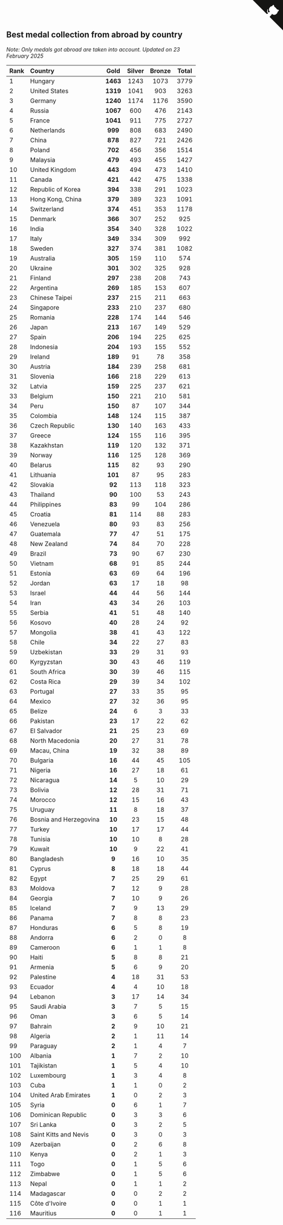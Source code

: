 ## Best medal collection from abroad by country

*Note: Only medals got abroad are taken into account.*
*Updated on 23 February 2025*

| Rank | Country | Gold | Silver | Bronze | Total |
| :--- | :--- | :--: | :--: | :--: | :--: |
| 1 | Hungary | **1463** | 1243 | 1073 | 3779 |
| 2 | United States | **1319** | 1041 | 903 | 3263 |
| 3 | Germany | **1240** | 1174 | 1176 | 3590 |
| 4 | Russia | **1067** | 600 | 476 | 2143 |
| 5 | France | **1041** | 911 | 775 | 2727 |
| 6 | Netherlands | **999** | 808 | 683 | 2490 |
| 7 | China | **878** | 827 | 721 | 2426 |
| 8 | Poland | **702** | 456 | 356 | 1514 |
| 9 | Malaysia | **479** | 493 | 455 | 1427 |
| 10 | United Kingdom | **443** | 494 | 473 | 1410 |
| 11 | Canada | **421** | 442 | 475 | 1338 |
| 12 | Republic of Korea | **394** | 338 | 291 | 1023 |
| 13 | Hong Kong, China | **379** | 389 | 323 | 1091 |
| 14 | Switzerland | **374** | 451 | 353 | 1178 |
| 15 | Denmark | **366** | 307 | 252 | 925 |
| 16 | India | **354** | 340 | 328 | 1022 |
| 17 | Italy | **349** | 334 | 309 | 992 |
| 18 | Sweden | **327** | 374 | 381 | 1082 |
| 19 | Australia | **305** | 159 | 110 | 574 |
| 20 | Ukraine | **301** | 302 | 325 | 928 |
| 21 | Finland | **297** | 238 | 208 | 743 |
| 22 | Argentina | **269** | 185 | 153 | 607 |
| 23 | Chinese Taipei | **237** | 215 | 211 | 663 |
| 24 | Singapore | **233** | 210 | 237 | 680 |
| 25 | Romania | **228** | 174 | 144 | 546 |
| 26 | Japan | **213** | 167 | 149 | 529 |
| 27 | Spain | **206** | 194 | 225 | 625 |
| 28 | Indonesia | **204** | 193 | 155 | 552 |
| 29 | Ireland | **189** | 91 | 78 | 358 |
| 30 | Austria | **184** | 239 | 258 | 681 |
| 31 | Slovenia | **166** | 218 | 229 | 613 |
| 32 | Latvia | **159** | 225 | 237 | 621 |
| 33 | Belgium | **150** | 221 | 210 | 581 |
| 34 | Peru | **150** | 87 | 107 | 344 |
| 35 | Colombia | **148** | 124 | 115 | 387 |
| 36 | Czech Republic | **130** | 140 | 163 | 433 |
| 37 | Greece | **124** | 155 | 116 | 395 |
| 38 | Kazakhstan | **119** | 120 | 132 | 371 |
| 39 | Norway | **116** | 125 | 128 | 369 |
| 40 | Belarus | **115** | 82 | 93 | 290 |
| 41 | Lithuania | **101** | 87 | 95 | 283 |
| 42 | Slovakia | **92** | 113 | 118 | 323 |
| 43 | Thailand | **90** | 100 | 53 | 243 |
| 44 | Philippines | **83** | 99 | 104 | 286 |
| 45 | Croatia | **81** | 114 | 88 | 283 |
| 46 | Venezuela | **80** | 93 | 83 | 256 |
| 47 | Guatemala | **77** | 47 | 51 | 175 |
| 48 | New Zealand | **74** | 84 | 70 | 228 |
| 49 | Brazil | **73** | 90 | 67 | 230 |
| 50 | Vietnam | **68** | 91 | 85 | 244 |
| 51 | Estonia | **63** | 69 | 64 | 196 |
| 52 | Jordan | **63** | 17 | 18 | 98 |
| 53 | Israel | **44** | 44 | 56 | 144 |
| 54 | Iran | **43** | 34 | 26 | 103 |
| 55 | Serbia | **41** | 51 | 48 | 140 |
| 56 | Kosovo | **40** | 28 | 24 | 92 |
| 57 | Mongolia | **38** | 41 | 43 | 122 |
| 58 | Chile | **34** | 22 | 27 | 83 |
| 59 | Uzbekistan | **33** | 29 | 31 | 93 |
| 60 | Kyrgyzstan | **30** | 43 | 46 | 119 |
| 61 | South Africa | **30** | 39 | 46 | 115 |
| 62 | Costa Rica | **29** | 39 | 34 | 102 |
| 63 | Portugal | **27** | 33 | 35 | 95 |
| 64 | Mexico | **27** | 32 | 36 | 95 |
| 65 | Belize | **24** | 6 | 3 | 33 |
| 66 | Pakistan | **23** | 17 | 22 | 62 |
| 67 | El Salvador | **21** | 25 | 23 | 69 |
| 68 | North Macedonia | **20** | 27 | 31 | 78 |
| 69 | Macau, China | **19** | 32 | 38 | 89 |
| 70 | Bulgaria | **16** | 44 | 45 | 105 |
| 71 | Nigeria | **16** | 27 | 18 | 61 |
| 72 | Nicaragua | **14** | 5 | 10 | 29 |
| 73 | Bolivia | **12** | 28 | 31 | 71 |
| 74 | Morocco | **12** | 15 | 16 | 43 |
| 75 | Uruguay | **11** | 8 | 18 | 37 |
| 76 | Bosnia and Herzegovina | **10** | 23 | 15 | 48 |
| 77 | Turkey | **10** | 17 | 17 | 44 |
| 78 | Tunisia | **10** | 10 | 8 | 28 |
| 79 | Kuwait | **10** | 9 | 22 | 41 |
| 80 | Bangladesh | **9** | 16 | 10 | 35 |
| 81 | Cyprus | **8** | 18 | 18 | 44 |
| 82 | Egypt | **7** | 25 | 29 | 61 |
| 83 | Moldova | **7** | 12 | 9 | 28 |
| 84 | Georgia | **7** | 10 | 9 | 26 |
| 85 | Iceland | **7** | 9 | 13 | 29 |
| 86 | Panama | **7** | 8 | 8 | 23 |
| 87 | Honduras | **6** | 5 | 8 | 19 |
| 88 | Andorra | **6** | 2 | 0 | 8 |
| 89 | Cameroon | **6** | 1 | 1 | 8 |
| 90 | Haiti | **5** | 8 | 8 | 21 |
| 91 | Armenia | **5** | 6 | 9 | 20 |
| 92 | Palestine | **4** | 18 | 31 | 53 |
| 93 | Ecuador | **4** | 4 | 10 | 18 |
| 94 | Lebanon | **3** | 17 | 14 | 34 |
| 95 | Saudi Arabia | **3** | 7 | 5 | 15 |
| 96 | Oman | **3** | 6 | 5 | 14 |
| 97 | Bahrain | **2** | 9 | 10 | 21 |
| 98 | Algeria | **2** | 1 | 11 | 14 |
| 99 | Paraguay | **2** | 1 | 4 | 7 |
| 100 | Albania | **1** | 7 | 2 | 10 |
| 101 | Tajikistan | **1** | 5 | 4 | 10 |
| 102 | Luxembourg | **1** | 3 | 4 | 8 |
| 103 | Cuba | **1** | 1 | 0 | 2 |
| 104 | United Arab Emirates | **1** | 0 | 2 | 3 |
| 105 | Syria | **0** | 6 | 1 | 7 |
| 106 | Dominican Republic | **0** | 3 | 3 | 6 |
| 107 | Sri Lanka | **0** | 3 | 2 | 5 |
| 108 | Saint Kitts and Nevis | **0** | 3 | 0 | 3 |
| 109 | Azerbaijan | **0** | 2 | 6 | 8 |
| 110 | Kenya | **0** | 2 | 1 | 3 |
| 111 | Togo | **0** | 1 | 5 | 6 |
| 112 | Zimbabwe | **0** | 1 | 5 | 6 |
| 113 | Nepal | **0** | 1 | 1 | 2 |
| 114 | Madagascar | **0** | 0 | 2 | 2 |
| 115 | Côte d'Ivoire | **0** | 0 | 1 | 1 |
| 116 | Mauritius | **0** | 0 | 1 | 1 |


<a href="https://github.com/JustinTimeCuber/wca_statistics" class="github-corner" aria-label="View source on Github"><svg width="80" height="80" viewBox="0 0 250 250" style="fill:#151513; color:#fff; position: absolute; top: 0; border: 0; right: 0;" aria-hidden="true"><path d="M0,0 L115,115 L130,115 L142,142 L250,250 L250,0 Z"></path><path d="M128.3,109.0 C113.8,99.7 119.0,89.6 119.0,89.6 C122.0,82.7 120.5,78.6 120.5,78.6 C119.2,72.0 123.4,76.3 123.4,76.3 C127.3,80.9 125.5,87.3 125.5,87.3 C122.9,97.6 130.6,101.9 134.4,103.2" fill="currentColor" style="transform-origin: 130px 106px;" class="octo-arm"></path><path d="M115.0,115.0 C114.9,115.1 118.7,116.5 119.8,115.4 L133.7,101.6 C136.9,99.2 139.9,98.4 142.2,98.6 C133.8,88.0 127.5,74.4 143.8,58.0 C148.5,53.4 154.0,51.2 159.7,51.0 C160.3,49.4 163.2,43.6 171.4,40.1 C171.4,40.1 176.1,42.5 178.8,56.2 C183.1,58.6 187.2,61.8 190.9,65.4 C194.5,69.0 197.7,73.2 200.1,77.6 C213.8,80.2 216.3,84.9 216.3,84.9 C212.7,93.1 206.9,96.0 205.4,96.6 C205.1,102.4 203.0,107.8 198.3,112.5 C181.9,128.9 168.3,122.5 157.7,114.1 C157.9,116.9 156.7,120.9 152.7,124.9 L141.0,136.5 C139.8,137.7 141.6,141.9 141.8,141.8 Z" fill="currentColor" class="octo-body"></path></svg></a><style>.github-corner:hover .octo-arm{animation:octocat-wave 560ms ease-in-out}@keyframes octocat-wave{0%,100%{transform:rotate(0)}20%,60%{transform:rotate(-25deg)}40%,80%{transform:rotate(10deg)}}@media (max-width:500px){.github-corner:hover .octo-arm{animation:none}.github-corner .octo-arm{animation:octocat-wave 560ms ease-in-out}}</style>
